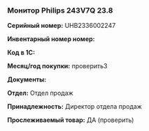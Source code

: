### Монитор Philips 243V7Q 23.8</br>

**Серийный номер:** UHB2336002247 </br>

**Инвентарный номер номер:** </br>

**Код в 1С:** </br>

**Месяц/год покупки:** проверить3 </br>

**Документы:** </br>

**Отдел:** Отдел продаж </br>

**Принадлежность:** Директор отдела продаж </br>

**Прослеживаемый товар:** ДА (проверить)
